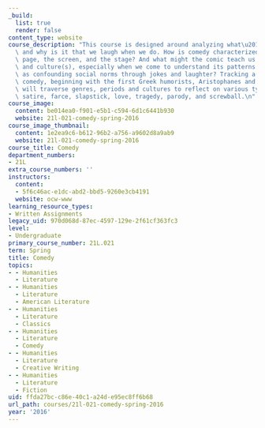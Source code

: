 ```yaml
---
_build:
  list: true
  render: false
content_type: website
course_description: "This course is designed around analyzing what\u2019s so funny\
  \ and why is it that we laugh when we do. How is comedy characterized on the fictional\
  \ page, the screen, and the stage? And what might the comic teach us about the self\
  \ and culture(s), especially when we come to understand its patterns of transgression\
  \ as confounding social norms through jokes and laughter? Tracking a history of\
  \ comedy, beginning with the first Greek humorists, Aristophanes and Plautus, we\
  \ will traverse genres, periods and cultures to reflect on various types of humor:\
  \ satire, farce, slapstick, love, tragedy, parody, and screwball.\n"
course_image:
  content: be014ea0-f901-e5b1-c594-6d1c6441b930
  website: 21l-021-comedy-spring-2016
course_image_thumbnail:
  content: 1e2ea9c6-b612-96b2-a756-a9602d8a9ab9
  website: 21l-021-comedy-spring-2016
course_title: Comedy
department_numbers:
- 21L
extra_course_numbers: ''
instructors:
  content:
  - 5f6c46ac-e1dc-abd2-bbd5-9260e3cb4191
  website: ocw-www
learning_resource_types:
- Written Assignments
legacy_uid: 970d068d-87ec-4597-129e-2f61cf363fc3
level:
- Undergraduate
primary_course_number: 21L.021
term: Spring
title: Comedy
topics:
- - Humanities
  - Literature
- - Humanities
  - Literature
  - American Literature
- - Humanities
  - Literature
  - Classics
- - Humanities
  - Literature
  - Comedy
- - Humanities
  - Literature
  - Creative Writing
- - Humanities
  - Literature
  - Fiction
uid: ffda27bc-c86e-40c1-a24d-e95ec8ff6b68
url_path: courses/21l-021-comedy-spring-2016
year: '2016'
---
```

